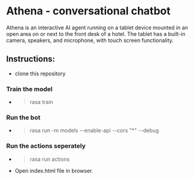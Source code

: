 # Athena - conversational chatbot
Athena is an interactive AI agent running on a tablet device mounted in an open area on or next to the front desk of a hotel. The tablet has a built-in camera, speakers, and microphone, with touch screen functionality.

## Instructions:

- clone this repository

### Train the model
- > rasa train

### Run the bot 
- > rasa run -m models --enable-api --cors "*" --debug

### Run the actions seperately
 - > rasa run actions

 - Open index.html file in browser.